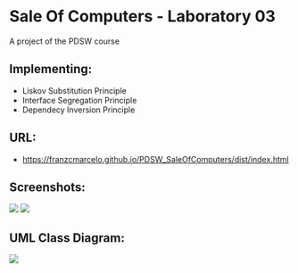 # Sale Of Computers - Laboratory 03
A project of the PDSW course

## Implementing:
- Liskov Substitution Principle
- Interface Segregation Principle
- Dependecy Inversion Principle

## URL:
- https://franzcmarcelo.github.io/PDSW_SaleOfComputers/dist/index.html

## Screenshots:
![](https://i.imgur.com/DSmWI6G.png)
![](https://i.imgur.com/lHrSNmF.png)

## UML Class Diagram:
![](https://i.imgur.com/kkIzSd3.png)
